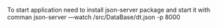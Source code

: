 To start application need to install json-server package and start it with comman json-server —watch /src/DataBase/dt.json -p 8000
